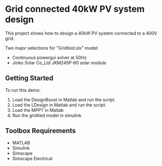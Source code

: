 # Grid connected 40kW PV system design

This project shows how to design a 40kW PV system connected to a 400V grid.

Two major selections for "Gridtied.slx" model:

- Continuous powergui solver at 50Hz
- Jinko Solar Co_Ltd JKM245P-60 solar module


## Getting Started

To run this demo:
1. Load the DesignBoost in Matlab and run the script.
2. Load the LDesign in Matlab and run the script.
3. Load the MPPT in Matlab
4. Run the gridtied model in simulink


## Toolbox Requirements
- MATLAB
- Simulink
- Simscape
- Simscape Electrical

